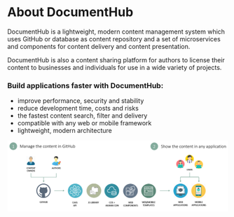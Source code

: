 # About DocumentHub

DocumentHub is a lightweight, modern content management system which uses GitHub or database as content repository and a set of microservices and components for content delivery and content presentation.

DocumentHub is also a content sharing platform for authors to license their content to businesses and individuals for use in a wide variety of projects.




### Build applications faster with DocumentHub:
- improve performance, security and stability
- reduce development time, costs and risks
- the fastest content search, filter and delivery
- compatible with any web or mobile framework
- lightweight, modern architecture



![Architecture](_attachments/architecture2.png)
